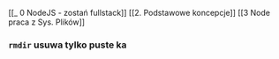 
[[_ 0 NodeJS - zostań fullstack]]
[[2. Podstawowe koncepcje]]
[[3 Node praca z Sys. Plików]]
### `rmdir` usuwa tylko puste ka






